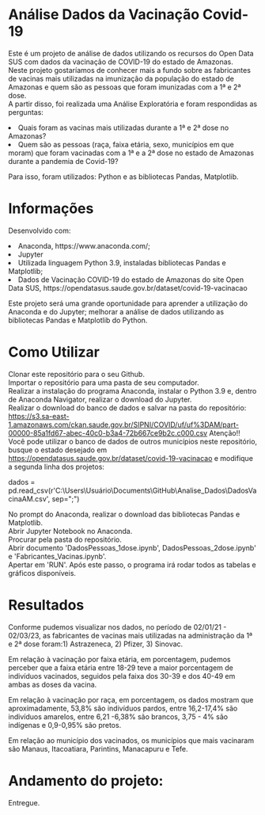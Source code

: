 # Análise Dados da Vacinação Covid-19
Este é um projeto de análise de dados utilizando os recursos do Open Data SUS com dados da vacinação de COVID-19 do estado de Amazonas.<br>
Neste projeto gostaríamos de conhecer mais a fundo sobre as fabricantes de vacinas mais utilizadas na imunização da população do estado de Amazonas e quem são as pessoas que foram imunizadas com a 1ª e 2ª dose. <br>
A partir disso, foi realizada uma Análise Exploratória e foram respondidas as perguntas:<br>
<li>Quais foram as vacinas mais utilizadas durante a 1ª e 2ª dose no Amazonas?</li>
<li>Quem são as pessoas (raça, faixa etária, sexo, municípios em que moram) que foram vacinadas com a 1ª e a 2ª dose no estado de Amazonas durante a pandemia de Covid-19?</li>

Para isso, foram utilizados: Python e as bibliotecas Pandas, Matplotlib.<br>

# Informações
Desenvolvido com:<br>
<li>Anaconda, https://www.anaconda.com/;</li>
<li>Jupyter</li>
<li>Utilizada linguagem Python 3.9, instaladas bibliotecas Pandas e Matplotlib;</li>
<li>Dados de Vacinação COVID-19 do estado de Amazonas do site Open Data SUS, https://opendatasus.saude.gov.br/dataset/covid-19-vacinacao</li>

Este projeto será uma grande oportunidade para aprender a utilização do Anaconda e do Jupyter; melhorar a análise de dados utilizando as bibliotecas Pandas e Matplotlib do Python.



# Como Utilizar
Clonar este repositório para o seu Github.<br>
Importar o repositório para uma pasta de seu computador.<br>
Realizar a instalação do programa Anaconda, instalar o Python 3.9 e, dentro de Anaconda Navigator, realizar o download do Jupyter.<br>
Realizar o download do banco de dados e salvar na pasta do repositório: https://s3.sa-east-1.amazonaws.com/ckan.saude.gov.br/SIPNI/COVID/uf/uf%3DAM/part-00000-85a1fd67-abec-40c0-b3a4-72b667ce9b2c.c000.csv
Atenção!!<br>
Você pode utilizar o banco de dados de outros municípios neste repositório, busque o estado desejado em https://opendatasus.saude.gov.br/dataset/covid-19-vacinacao e modifique a segunda linha dos projetos:<br>

dados = pd.read_csv(r'C:\Users\Usuário\Documents\GitHub\Analise_Dados\DadosVacinaAM.csv', sep=";")<br>

No prompt do Anaconda, realizar o download das bibliotecas Pandas e Matplotlib.<br>
Abrir Jupyter Notebook no Anaconda.<br>
Procurar pela pasta do repositório.<br>
Abrir documento 'DadosPessoas_1dose.ipynb', DadosPessoas_2dose.ipynb' e 'Fabricantes_Vacinas.ipynb'.<br>
Apertar em 'RUN'.
Após este passo, o programa irá rodar todos as tabelas e gráficos disponíveis.


# Resultados
Conforme pudemos visualizar nos dados, no período de 02/01/21 - 02/03/23, as fabricantes de vacinas mais utilizadas na administração da 1ª e 2ª dose foram:1) Astrazeneca, 2) Pfizer, 3) Sinovac.<br>

Em relação à vacinação por faixa etária, em porcentagem, pudemos perceber que a faixa etária entre 18-29 teve a maior porcentagem de indivíduos vacinados, seguidos pela faixa dos 30-39 e dos 40-49 em ambas as doses da vacina.<br>

Em relação à vacinação por raça, em porcentagem, os dados mostram que aproximadamente, 53,8% são indivíduos pardos, entre 16,2-17,4% são indivíduos amarelos, entre 6,21 -6,38% são brancos, 3,75 - 4% são indígenas e 0,9-0,95% são pretos.<br>

Em relação ao município dos vacinados, os municípios que mais vacinaram são Manaus, Itacoatiara, Parintins, Manacapuru e Tefe.


# Andamento do projeto:
Entregue. <br>
